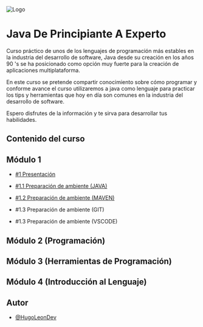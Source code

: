 
![Logo](https://yt3.ggpht.com/yti/AHyvSCAldNeeldCahDh9Rq2SAqADZd3JVudwwC8jMGK4=s108-c-k-c0x00ffffff-no-rj)


# Java De Principiante  A Experto 

Curso práctico de unos de los lenguajes de programación más estables en la industria del desarrollo de software, Java desde su creación en los años 90 's se ha posicionado como opción muy fuerte para la creación de aplicaciones multiplataforma. 


En este curso se pretende compartir conocimiento sobre cómo programar y conforme avance el curso utilizaremos a java como lenguaje para practicar los tips y herramientas que hoy en día son comunes en la industria del desarrollo de software.


Espero disfrutes de la información y te sirva para desarrollar tus habilidades.


## Contenido del curso




## Módulo 1

 - [#1 Presentación](https://youtu.be/M5241NBvj7k)
 - [#1.1 Preparación de ambiente (JAVA)](https://youtu.be/sDJtrTnsceI)
 - [#1.2 Preparación de ambiente (MAVEN)](https://youtu.be/aG7uTzklVv8)

- #1.3 Preparación de ambiente (GIT)

- #1.3 Preparación de ambiente (VSCODE)

## Módulo 2 (Programación)


## Módulo 3 (Herramientas de Programación)

## Módulo 4 (Introducción al Lenguaje)


## Autor

- [@HugoLeonDev](https://github.com/HugoLeonDev)

